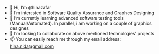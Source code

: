 - 👋 Hi, I’m @hinazafar
- 👀 I’m interested in Software Quality Assurance and Graphics Designing
- 🌱 I’m currently learning advanced software testing tools (Manual/Automated). In parallel, i am working on a couple of graphics designes
- 💞️ I’m looking to collaborate on above mentioned technologies' projects
- 📫 You can easily reach me through my email address: hina.nida@gmail.com

<!---
hinazafar/hinazafar is a ✨ special ✨ repository because its `README.md` (this file) appears on your GitHub profile.
You can click the Preview link to take a look at your changes.
--->
